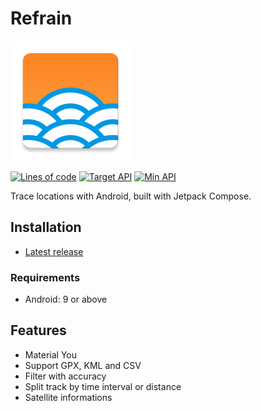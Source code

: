 # Refrain

![](app/src/main/res/mipmap-xxxhdpi/ic_launcher.png)

[![Lines of code](https://img.shields.io/tokei/lines/github/lucka-me/refrain)](# "Repository")
[![Target API](https://img.shields.io/badge/target_api-33-78C257.svg)](https://developer.android.com/about/versions/13 "Android 13")
[![Min API](https://img.shields.io/badge/min_api-28-78C257.svg)](https://developer.android.com/about/versions/pie "Android 9 Pie")

Trace locations with Android, built with Jetpack Compose.

## Installation
- [Latest release](https://github.com/lucka-me/refrain/releases/latest)

### Requirements
- Android: 9 or above

## Features
- Material You
- Support GPX, KML and CSV
- Filter with accuracy
- Split track by time interval or distance
- Satellite informations
